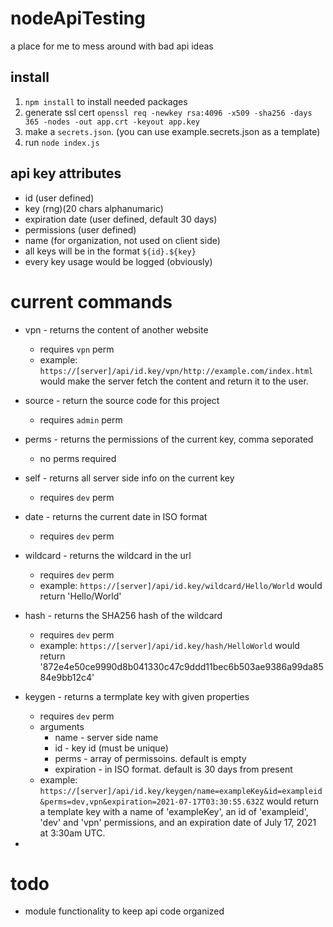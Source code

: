 # nodeApiTesting
a place for me to mess around with bad api ideas
## install
1. ```npm install``` to install needed packages
2. generate ssl cert ```openssl req -newkey rsa:4096 -x509 -sha256 -days 365 -nodes -out app.crt -keyout app.key```
3. make a ```secrets.json```. (you can use example.secrets.json as a template)
4. run ```node index.js```

## api key attributes
* id (user defined)
* key (rng)(20 chars alphanumaric)
* expiration date (user defined, default 30 days)
* permissions (user defined)
* name (for organization, not used on client side)
* all keys will be in the format ```${id}.${key}```
* every key usage would be logged (obviously)

# current commands
* vpn - returns the content of another website
  * requires ```vpn``` perm
  * example: ```https://[server]/api/id.key/vpn/http://example.com/index.html``` would make the server fetch the content and return it to the user.
* source - return the source code for this project
  * requires ```admin``` perm
* perms - returns the permissions of the current key, comma seporated
  * no perms required
* self - returns all server side info on the current key
  * requires ```dev``` perm
* date - returns the current date in ISO format
  * requires ```dev``` perm
* wildcard - returns the wildcard in the url
  * requires ```dev``` perm
  * example: ```https://[server]/api/id.key/wildcard/Hello/World``` would return 'Hello/World'
* hash - returns the SHA256 hash of the wildcard
  * requires ```dev``` perm
  * example: ```https://[server]/api/id.key/hash/HelloWorld``` would return '872e4e50ce9990d8b041330c47c9ddd11bec6b503ae9386a99da8584e9bb12c4'



* keygen - returns a termplate key with given properties
  * requires ```dev``` perm
  * arguments
    * name - server side name
    * id - key id (must be unique)
    * perms - array of permissoins. default is empty
    * expiration - in ISO format. default is 30 days from present
  * example: ```https://[server]/api/id.key/keygen/name=exampleKey&id=exampleid&perms=dev,vpn&expiration=2021-07-17T03:30:55.632Z``` would return a template key with a name of 'exampleKey', an id of 'exampleid', 'dev' and 'vpn' permissions, and an expiration date of July 17, 2021 at 3:30am UTC.
* 


# todo
* module functionality to keep api code organized
